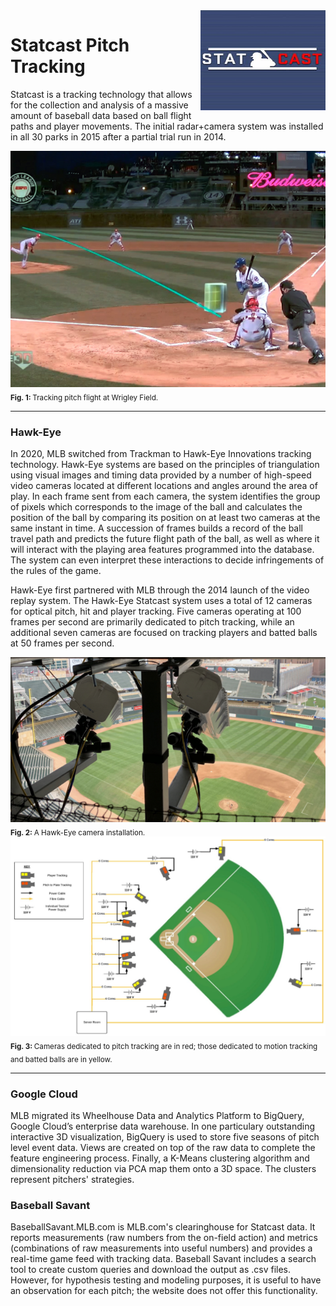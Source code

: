 <a href="https://baseballsavant.mlb.com/statcast_search">
    <img src="img/Statcast_logo.jpg" alt="Statcast logo" title="Statcast" align="right" height="160" width="200"/>
</a>

Statcast Pitch Tracking
======================
Statcast is a tracking technology that allows for the collection and analysis of a massive amount of baseball data based on ball flight paths and player movements. The initial radar+camera system was installed in all 30 parks in 2015 after a partial trial run in 2014.


<img alt="" src="/img/pitchtracker.jpg" width='600'>  
<sub><b>Fig. 1: </b> Tracking pitch flight at Wrigley Field. </sub>

___

### Hawk-Eye

In 2020, MLB switched from Trackman to Hawk-Eye Innovations tracking technology. Hawk-Eye systems are based on the principles of triangulation using visual images and timing data provided by a number of high-speed video cameras located at different locations and angles around the area of play. In each frame sent from each camera, the system identifies the group of pixels which corresponds to the image of the ball and calculates the position of the ball by comparing its position on at least two cameras at the same instant in time. A succession of frames builds a record of the ball travel path and predicts the future flight path of the ball, as well as where it will interact with the playing area features programmed into the database. The system can even interpret these interactions to decide infringements of the rules of the game.

Hawk-Eye first partnered with MLB through the 2014 launch of the video replay system. The Hawk-Eye Statcast system uses a total of 12 cameras for optical pitch, hit and player tracking. Five cameras operating at 100 frames per second are primarily dedicated to pitch tracking, while an additional seven cameras are focused on tracking players and batted balls at 50 frames per second.


<img alt="" src="/img/hawkeyecam.png" width='600'>  
<sub><b>Fig. 2: </b> A Hawk-Eye camera installation. </sub>



<img alt="" src="/img/hawkeyemap.png" width='600'>  
<sub><b>Fig. 3: </b> Cameras dedicated to pitch tracking are in red; those dedicated to motion tracking and batted balls are in yellow. </sub>   

___

### Google Cloud

MLB migrated its Wheelhouse Data and Analytics Platform to BigQuery, Google Cloud’s enterprise data warehouse. In one particulary outstanding interactive 3D visualization, BigQuery is used to store five seasons of pitch level event data. Views are created on top of the raw data to complete the feature engineering process. Finally, a K-Means clustering algorithm and dimensionality reduction via PCA map them onto a 3D space. The clusters represent pitchers' strategies.

### Baseball Savant

BaseballSavant.MLB.com is MLB.com's clearinghouse for Statcast data. It reports measurements (raw numbers from the on-field action) and metrics (combinations of raw measurements into useful numbers) and provides a real-time game feed with tracking data. Baseball Savant includes a search tool to create custom queries and download the output as .csv files. However, for hypothesis testing and modeling purposes, it is useful to have an observation for each pitch; the website does not offer this functionality.
